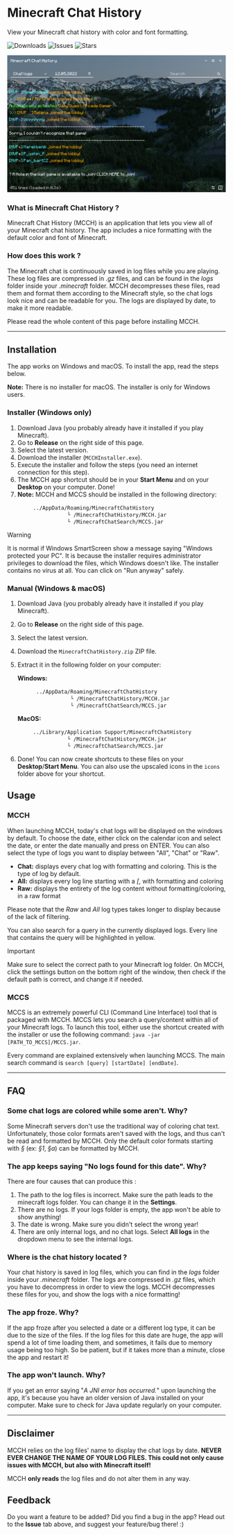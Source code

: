 # Minecraft Chat History
View your Minecraft chat history with color and font formatting.

![Downloads](https://img.shields.io/github/downloads/vincent64/minecraft-chat-history/latest/total)
![Issues](https://img.shields.io/github/issues-raw/vincent64/minecraft-chat-history)
![Stars](https://img.shields.io/github/stars/vincent64/minecraft-chat-history)

![Screenshot](src/resources/screenshot.png)

### What is Minecraft Chat History ?
Minecraft Chat History (MCCH) is an application that lets you view all of your Minecraft chat history. The app includes a nice formatting with the default color and font of Minecraft.

### How does this work ?
The Minecraft chat is continuously saved in log files while you are playing. These log files are compressed in *.gz* files, and can be found in the *logs* folder inside your *.minecraft* folder.
MCCH decompresses these files, read them and format them according to the Minecraft style, so the chat logs look nice and can be readable for you.
The logs are displayed by date, to make it more readable.

Please read the whole content of this page before installing MCCH.

---

## Installation
The app works on Windows and macOS. To install the app, read the steps below.

**Note:** There is no installer for macOS. The installer is only for Windows users.

### Installer (Windows only)
1. Download Java (you probably already have it installed if you play Minecraft).
2. Go to **Release** on the right side of this page.
3. Select the latest version.
4. Download the installer (```MCCHInstaller.exe```).
5. Execute the installer and follow the steps (you need an internet connection for this step).
6. The MCCH app shortcut should be in your **Start Menu** and on your **Desktop** on your computer. Done!
7. **Note:** MCCH and MCCS should be installed in the following directory:
    ```
         ../AppData/Roaming/MinecraftChatHistory
                    └ /MinecraftChatHistory/MCCH.jar
                    └ /MinecraftChatSearch/MCCS.jar
    ```
   
> [!WARNING]
> It is normal if Windows SmartScreen show a message saying "Windows protected your PC".
> It is because the installer requires administrator privileges to download the files, which Windows doesn't like.
> The installer contains no virus at all. You can click on "Run anyway" safely.



### Manual (Windows & macOS)
1. Download Java (you probably already have it installed if you play Minecraft).
2. Go to **Release** on the right side of this page.
3. Select the latest version.
4. Download the ```MinecraftChatHistory.zip``` ZIP file.
6. Extract it in the following folder on your computer:

   **Windows:**
   ```
         ../AppData/Roaming/MinecraftChatHistory
                    └ /MinecraftChatHistory/MCCH.jar
                    └ /MinecraftChatSearch/MCCS.jar
    ```
   **MacOS:**
    ```
         ../Library/Application Support/MinecraftChatHistory
                    └ /MinecraftChatHistory/MCCH.jar
                    └ /MinecraftChatSearch/MCCS.jar
    ```
7. Done! You can now create shortcuts to these files on your **Desktop**/**Start Menu**.
You can also use the upscaled icons in the ```icons``` folder above for your shortcut.

## Usage

### MCCH
When launching MCCH, today's chat logs will be displayed on the windows by default. To choose the date, either click on the calendar icon and select the date, or enter the date manually and press on ENTER.
You can also select the type of logs you want to display between "All", "Chat" or "Raw".

- **Chat:** displays every chat log with formatting and coloring. This is the type of log by default.
- **All:** displays every log line starting with a *[*, with formatting and coloring
- **Raw:** displays the entirety of the log content without formatting/coloring, in a raw format

Please note that the *Raw* and *All* log types takes longer to display because of the lack of filtering.

You can also search for a query in the currently displayed logs. Every line that contains the query will be highlighted in yellow.

> [!IMPORTANT]
> Make sure to select the correct path to your Minecraft log folder. On MCCH, click the settings button on the bottom right of the window, then check if the default path is correct, and change it if needed.

### MCCS
MCCS is an extremely powerful CLI (Command Line Interface) tool that is packaged with MCCH.
MCCS lets you search a query/content within all of your Minecraft logs. To launch this tool, either use the shortcut created with the installer or use the following command:
```java -jar [PATH_TO_MCCS]/MCCS.jar```.

Every command are explained extensively when launching MCCS. The main search command is ```search [query] [startDate] [endDate]```.

---

## FAQ

### Some chat logs are colored while some aren't. Why?
Some Minecraft servers don't use the traditional way of coloring chat text. Unfortunately, those color formats aren't saved with the logs, and thus can't be read and formatted by MCCH. Only the default color formats starting with *§* (ex: *§1*, *§a*) can be formatted by MCCH.

### The app keeps saying "No logs found for this date". Why?
There are four causes that can produce this :
1. The path to the log files is incorrect. Make sure the path leads to the minecraft logs folder. You can change it in the **Settings**.
2. There are no logs. If your logs folder is empty, the app won't be able to show anything!
3. The date is wrong. Make sure you didn't select the wrong year!
4. There are only internal logs, and no chat logs. Select **All logs** in the dropdown menu to see the internal logs.

### Where is the chat history located ?
Your chat history is saved in log files, which you can find in the *logs* folder inside your *.minecraft* folder. The logs are compressed in *.gz* files, which you have to decompress in order to view the logs. MCCH decompresses these files for you, and show the logs with a nice formatting!

### The app froze. Why?
If the app froze after you selected a date or a different log type, it can be due to the size of the files. If the log files for this date are huge, the app will spend a lot of time loading them, and sometimes, it fails due to memory usage being too high. So be patient, but if it takes more than a minute, close the app and restart it!

### The app won't launch. Why?
If you get an error saying "*A JNI error has occurred.*" upon launching the app, it's because you have an older version of Java installed on your computer. Make sure to check for Java update regularly on your computer.

---

## Disclaimer
MCCH relies on the log files' name to display the chat logs by date. **NEVER EVER CHANGE THE NAME OF YOUR LOG FILES. This could not only cause issues with MCCH, but also with Minecraft itself!**

MCCH **only reads** the log files and do not alter them in any way.


## Feedback
Do you want a feature to be added? Did you find a bug in the app? Head out to the **Issue** tab above, and suggest your feature/bug there! :)